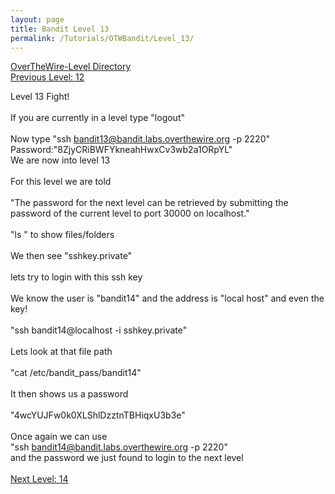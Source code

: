 ```yaml
---
layout: page
title: Bandit Level 13
permalink: /Tutorials/OTWBandit/Level_13/
---
```

[OverTheWire-Level Directory](https://zacvr.github.io/Tutorials/OTWBandit/)
<br/>
[Previous Level: 12](https://zacvr.github.io//Tutorials/OTWBandit/Level_12)
<br/>

Level 13 Fight!
<br/><br/>
If you are currently in a level type "logout"
<br/><br/>
Now type "ssh bandit13@bandit.labs.overthewire.org -p 2220"
<br/>
Password:"8ZjyCRiBWFYkneahHwxCv3wb2a1ORpYL"
<br/>
We are now into level 13
<br/><br/>
For this level we are told
<br/><br/>
"The password for the next level can be retrieved by submitting the password of the current level to port 30000 on localhost."
<br/><br/>
"ls " to show files/folders
<br/><br/>
We then see "sshkey.private"
<br/><br/>
lets try to login with this ssh key
<br/><br/>
We know the user is "bandit14" and the address is "local host" and even the key!
<br/><br/>
"ssh bandit14@localhost -i sshkey.private"
<br/><br/>
Lets look at that file path
<br/><br/>
"cat /etc/bandit_pass/bandit14"
<br/><br/>
It then shows us a password
<br/><br/>
"4wcYUJFw0k0XLShlDzztnTBHiqxU3b3e"
<br/><br/>
Once again we can use
<br/>
"ssh bandit14@bandit.labs.overthewire.org -p 2220"
<br/>
and the password we just found to login to the next level
<br/><br/>
[Next Level: 14](https://zacvr.github.io//Tutorials/OTWBandit/Level_14)
